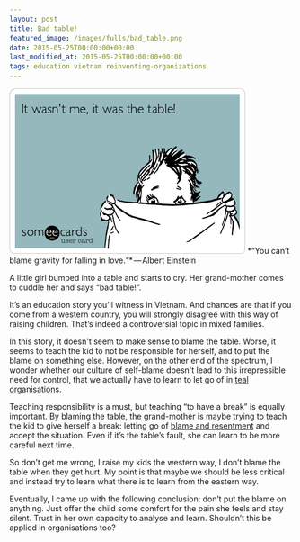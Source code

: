 ```yaml
---
layout: post
title: Bad table!
featured_image: /images/fulls/bad_table.png
date: 2015-05-25T00:00:00+00:00
last_modified_at: 2015-05-25T00:00:00+00:00
tags: education vietnam reinventing-organizations
---
```

<img src="/images/fulls/bad_table.png" class="fit image" title='Bad table!'>
*“You can’t blame gravity for falling in love.“* — Albert Einstein

A little girl bumped into a table and starts to cry. Her grand-mother comes to cuddle her and says “bad table!”.

It’s an education story you’ll witness in Vietnam. And chances are that if you come from a western country, you will strongly disagree with this way of raising children. That’s indeed a controversial topic in mixed families.

In this story, it doesn't seem to make sense to blame the table. Worse, it seems to teach the kid to not be responsible for herself, and to put the blame on something else. However, on the other end of the spectrum, I wonder whether our culture of self-blame doesn't lead to this irrepressible need for control, that we actually have to learn to let go of in [teal organisations](http://www.reinventingorganizations.com/).

Teaching responsibility is a must, but teaching “to have a break” is equally important. By blaming the table, the grand-mother is maybe trying to teach the kid to give herself a break: letting go of [blame and resentment](http://www.languageoflistening.com/blog/new-twist-on-blame/) and accept the situation. Even if it’s the table’s fault, she can learn to be more careful next time.


So don’t get me wrong, I raise my kids the western way, I don’t blame the table when they get hurt. My point is that maybe we should be less critical and instead try to learn what there is to learn from the eastern way.

Eventually, I came up with the following conclusion: don’t put the blame on anything. Just offer the child some comfort for the pain she feels and stay silent. Trust in her own capacity to analyse and learn. Shouldn’t this be applied in organisations too?



